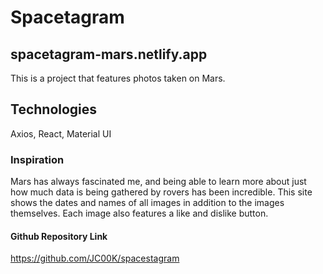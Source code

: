 # Spacetagram

## spacetagram-mars.netlify.app

This is a project that features photos taken on Mars.

## Technologies

Axios, React, Material UI

### Inspiration

Mars has always fascinated me, and being able to learn more about just how much data is being gathered by rovers has been incredible. This site shows the dates and names of all images in addition to the images themselves. Each image also features a like and dislike button.

#### Github Repository Link

https://github.com/JC00K/spacestagram
